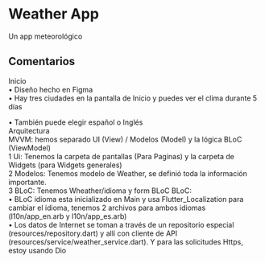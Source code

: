 # Weather App

Un app meteorológico

## Comentarios

Inicio  
 • Diseño hecho en Figma  
 • Hay tres ciudades en la pantalla de Inicio y puedes ver el clima durante 5 días  

 • También puede elegir español o Inglés  
Arquitectura  
MVVM: hemos separado UI (View) / Modelos (Model) y la lógica BLoC (ViewModel)  
 1 Ui: Tenemos la carpeta de pantallas (Para Paginas) y la carpeta de Widgets (para Widgets generales)  
 2 Modelos: Tenemos modelo de Weather, se definió toda la información importante.  
 3 BLoC: Tenemos Wheather/idioma y form BLoC BLoC:  
 • BLoC idioma esta inicializado en Main y usa Flutter_Localization para cambiar el idioma, tenemos 2 archivos para ambos idiomas (l10n/app_en.arb y l10n/app_es.arb)  
 • Los datos de Internet se toman a través de un repositorio especial (resources/repository.dart) y allí con cliente de API   (resources/service/weather_service.dart). Y para las solicitudes Https, estoy usando Dio  
